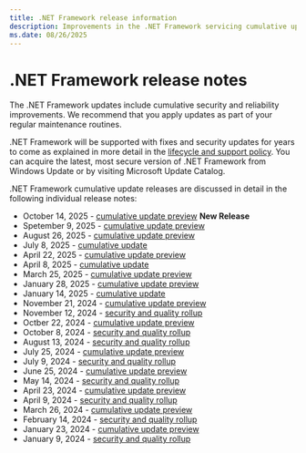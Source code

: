 ```yaml
---
title: .NET Framework release information
description: Improvements in the .NET Framework servicing cumulative updates.
ms.date: 08/26/2025
---
```

# .NET Framework release notes

The .NET Framework updates include cumulative security and reliability improvements. We recommend that you apply updates as part of your regular maintenance routines.

.NET Framework will be supported with fixes and security updates for years to come as explained in more detail in the [lifecycle and support policy](/lifecycle/products/microsoft-net-framework). You can acquire the latest, most secure version of .NET Framework from Windows Update or by visiting Microsoft Update Catalog.

.NET Framework cumulative update releases are discussed in detail in the following individual release notes:

* October 14, 2025 - [cumulative update preview](./2025/10-14-october-cumulative-update.md) **New Release**
* Spetember 9, 2025 - [cumulative update preview](./2025/09-09-september-cumulative-update.md)
* August 26, 2025 - [cumulative update preview](./2025/08-26-august-cumulative-update-preview.md)
* July 8, 2025 - [cumulative update](./2025/07-08-july-cumulative-update.md)
* April 22, 2025 - [cumulative update preview](./2025/04-22-april-cumulative-update-preview.md)
* April 8, 2025 - [cumulative update](./2025/04-08-april-cumulative-update.md)
* March 25, 2025 - [cumulative update preview](./2025/03-25-march-cumulative-update-preview.md)
* January 28, 2025 - [cumulative update preview](./2025/01-28-january-cumulative-update-preview.md)
* January 14, 2025 - [cumulative update](./2025/01-14-january-cumulative-update.md)
* November 21, 2024 - [cumulative update preview](./2024/11-21-november-preview-cumulative-update.md)
* November 12, 2024 - [security and quality rollup](./2024/11-12-november-security-and-quality-rollup.md)
* Octber 22, 2024 - [cumulative update preview](./2024/10-22-october-preview-cumulative-update.md)
* October 8, 2024 - [security and quality rollup](./2024/10-08-october-security-and-quality-rollup.md)
* August 13, 2024 - [security and quality rollup](./2024/08-13-august-security-and-quality-rollup.md)
* July 25, 2024 - [cumulative update preview](./2024/07-25-july-preview-cumulative-update.md)
* July 9, 2024 - [security and quality rollup](./2024/07-09-july-security-and-quality-rollup.md)
* June 25, 2024 - [cumulative update preview](./2024/06-25-june-preview-cumulative-update.md)
* May 14, 2024 - [security and quality rollup](./2024/05-14-may-security-and-quality-rollup.md)
* April 23, 2024 - [cumulative update preview](./2024/04-23-april-preview-cumulative-update.md)
* April 9, 2024 - [security and quality rollup](./2024/04-09-april-security-and-quality-rollup.md)
* March 26, 2024 - [cumulative update preview](./2024/03-26-march-preview-cumulative-update.md)
* February 14, 2024 - [security and quality rollup](./2024/02-14-february-security-and-quality-rollup.md)
* January 23, 2024 - [cumulative update preview](./2024/01-23-january-preview-cumulative-update.md)
* January 9, 2024 - [security and quality rollup](./2024/01-09-january-security-and-quality-rollup.md)
